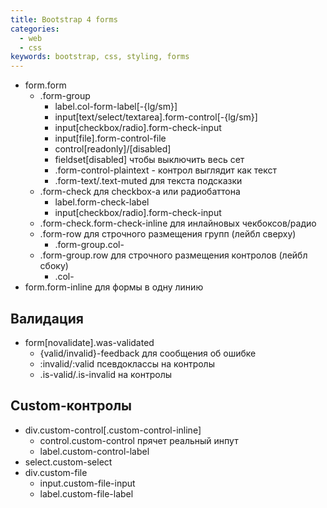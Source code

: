 ```yaml
---
title: Bootstrap 4 forms
categories:
  - web
  - css
keywords: bootstrap, css, styling, forms
---
```

* form.form
  - .form-group
    - label.col-form-label[-{lg/sm}]
    - input[text/select/textarea].form-control[-{lg/sm}]
    - input[checkbox/radio].form-check-input
    - input[file].form-control-file
    - control[readonly]/[disabled]
    - fieldset[disabled] чтобы выключить весь сет
    - .form-control-plaintext - контрол выглядит как текст
    - .form-text/.text-muted для текста подсказки
  - .form-check для checkbox-а или радиобаттона
    - label.form-check-label
    - input[checkbox/radio].form-check-input  
  - .form-check.form-check-inline для инлайновых чекбоксов/радио
  - .form-row для строчного размещения групп (лейбл сверху)
    - .form-group.col-
  - .form-group.row для строчного размещения контролов (лейбл сбоку)
    - .col-
* form.form-inline для формы в одну линию

## Валидация
* form[novalidate].was-validated
  - {valid/invalid}-feedback для сообщения об ошибке
  - :invalid/:valid псевдоклассы на контролы
  - .is-valid/.is-invalid на контролы

## Custom-контролы
* div.custom-control[.custom-control-inline]
  - control.custom-control прячет реальный инпут  
  - label.custom-control-label  
* select.custom-select
* div.custom-file
  - input.custom-file-input
  - label.custom-file-label
